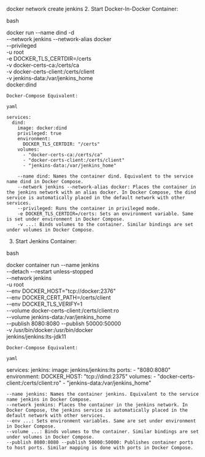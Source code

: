 docker network create jenkins
2. Start Docker-In-Docker Container:

bash

docker run --name dind -d \
--network jenkins --network-alias docker \
--privileged \
-u root \
-e DOCKER_TLS_CERTDIR=/certs \
-v docker-certs-ca:/certs/ca \
-v docker-certs-client:/certs/client \
-v jenkins-data:/var/jenkins_home \
docker:dind

    Docker-Compose Equivalent:

    yaml

    services:
      dind:
        image: docker:dind
        privileged: true
        environment:
          DOCKER_TLS_CERTDIR: "/certs"
        volumes:
          - "docker-certs-ca:/certs/ca"
          - "docker-certs-client:/certs/client"
          - "jenkins-data:/var/jenkins_home"

        --name dind: Names the container dind. Equivalent to the service name dind in Docker Compose.
        --network jenkins --network-alias docker: Places the container in the jenkins network with an alias docker. In Docker Compose, the dind service is automatically placed in the default network with other services.
        --privileged: Runs the container in privileged mode.
        -e DOCKER_TLS_CERTDIR=/certs: Sets an environment variable. Same is set under environment in Docker Compose.
        -v ...: Binds volumes to the container. Similar bindings are set under volumes in Docker Compose.

3. Start Jenkins Container:

bash

docker container run --name jenkins \
--detach --restart unless-stopped \
--network jenkins \
-u root \
--env DOCKER_HOST="tcp://docker:2376" \
--env DOCKER_CERT_PATH=/certs/client \
--env DOCKER_TLS_VERIFY=1 \
--volume docker-certs-client:/certs/client:ro \
--volume jenkins-data:/var/jenkins_home \
--publish 8080:8080 --publish 50000:50000 \
-v /usr/bin/docker:/usr/bin/docker \
jenkins/jenkins:lts-jdk11

    Docker-Compose Equivalent:

    yaml

services:
  jenkins:
    image: jenkins/jenkins:lts
    ports:
      - "8080:8080"
    environment:
      DOCKER_HOST: "tcp://dind:2375"
    volumes:
      - "docker-certs-client:/certs/client:ro"
      - "jenkins-data:/var/jenkins_home"

    --name jenkins: Names the container jenkins. Equivalent to the service name jenkins in Docker Compose.
    --network jenkins: Places the container in the jenkins network. In Docker Compose, the jenkins service is automatically placed in the default network with other services.
    --env ...: Sets environment variables. Same are set under environment in Docker Compose.
    --volume ...: Binds volumes to the container. Similar bindings are set under volumes in Docker Compose.
    --publish 8080:8080 --publish 50000:50000: Publishes container ports to host ports. Similar mapping is done with ports in Docker Compose.
